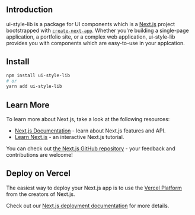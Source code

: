 ## Introduction
ui-style-lib is a package for UI components which is a [Next.js](https://nextjs.org) project bootstrapped with [`create-next-app`](https://nextjs.org/docs/pages/api-reference/create-next-app). Whether you're building a single-page application, a portfolio site, or a complex web application, ui-style-lib provides you with components which are easy-to-use in your applcation.

## Install

```bash
npm install ui-style-lib
# or
yarn add ui-style-lib
```

## Learn More

To learn more about Next.js, take a look at the following resources:

- [Next.js Documentation](https://nextjs.org/docs) - learn about Next.js features and API.
- [Learn Next.js](https://nextjs.org/learn-pages-router) - an interactive Next.js tutorial.

You can check out [the Next.js GitHub repository](https://github.com/vercel/next.js) - your feedback and contributions are welcome!

## Deploy on Vercel

The easiest way to deploy your Next.js app is to use the [Vercel Platform](https://vercel.com/new?utm_medium=default-template&filter=next.js&utm_source=create-next-app&utm_campaign=create-next-app-readme) from the creators of Next.js.

Check out our [Next.js deployment documentation](https://nextjs.org/docs/pages/building-your-application/deploying) for more details.

